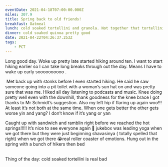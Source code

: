 ```yaml
---
eventDate: 2021-04-18T07:00:00.000Z
miles: 307.9
title: Spring back to old friends!
breakfast: Oatmeal
lunch: cold soaked tortellini and granola. Not together that tortellini was a no
dinner: cold soaked quinoa pretty good
date: 2021-04-22T04:26:37.253Z
tags: 
    - PCT
---
```

Long good day. Woke up pretty late started hiking around ten. I want to start hiking earlier so I can take long breaks through out the day. Means I have to wake up early soooooooooo .

 Met back up with stonks before I even started hiking. He said he saw someone going into a pit toilet with a woman’s sun hat on and was pretty sure that was me. Hiked all day listening to podcasts and music. Knee doing pretty well even with the downhill, thank goodness for the knee brace I got thanks to Mr Schmidt’s suggestion. Also my left hip if flaring up again woo!!! At least it’s not both at the same time. When one gets better the other gets worse yin and yang? I don’t know if it’s yang or yan



Caught up with sandwich and ramblin right before we reached the hot springs!!!!! It’s nice to see everyone again 🥳 jukebox was leading yoga when we got there but they were just beginning shavasinya ( totally spelled that right) when we got there 😭real roller coaster of emotions. Hung out in the spring with a bunch of hikers then bed

\
Thing of the day: cold soaked tortellini is real bad